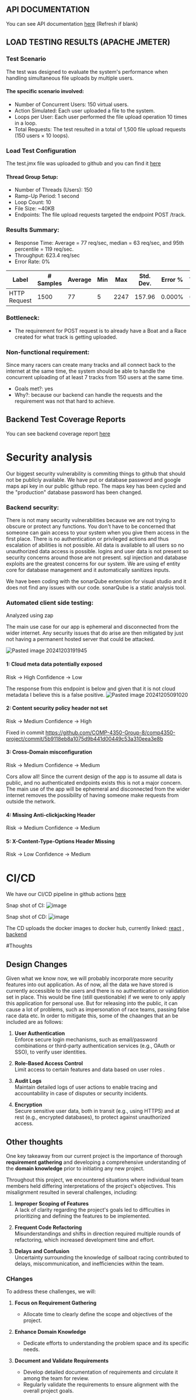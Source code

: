 ## API DOCUMENTATION  
You can see API documentation [here](https://htmlpreview.github.io/?https://github.com/COMP-4350-Group-8/admin/blob/main/sprints/sprint-3/dist/index.html) (Refresh if blank)  
## LOAD TESTING RESULTS (APACHE JMETER)  
### Test Scenario  
The test was designed to evaluate the system's performance when handling simultaneous file uploads by multiple users.  
#### The specific scenario involved:
- Number of Concurrent Users: 150 virtual users.
- Action Simulated: Each user uploaded a file to the system.
- Loops per User: Each user performed the file upload operation 10 times in a loop.
- Total Requests: The test resulted in a total of 1,500 file upload requests (150 users × 10 loops).
  
### Load Test Configuration  
The test.jmx file was uploaded to github and you can find it [here](https://github.com/COMP-4350-Group-8/admin/blob/main/sprints/sprint-3/test.jmx)  
#### Thread Group Setup:
- Number of Threads (Users): 150
- Ramp-Up Period: 1 second
- Loop Count: 10
- File Size: ~40KB
- Endpoints: The file upload requests targeted the endpoint POST /track.

### Results Summary:
- Response Time: Average = 77 req/sec, median = 63 req/sec, and 95th percentile = 119 req/sec.
- Throughput: 623.4 req/sec
- Error Rate: 0%

|Label       |# Samples|Average|Min|Max |Std. Dev.|Error %|Throughput|Received KB/sec|Sent KB/sec|Avg. Bytes|
|------------|---------|-------|---|----|---------|-------|----------|---------------|-----------|----------|
|HTTP Request|1500     |77     |5  |2247|157.96   |0.000% |623.44140 |35234.18       |35226.87   |57872.0   |  

### Bottleneck:
- The requirement for POST request is to already have a Boat and a Race created for what track is getting uploaded.

### Non-functional requirement:
Since many racers can create many tracks and all connect back to the internet at the same time, the system should be able to handle the concurrent uploading of at least 7 tracks from 150 users at the same time.  
- Goals met?: yes
- Why?: because our backend can handle the requests and the requirement was not that hard to achieve.

## Backend Test Coverage Reports

You can see backend coverage report [here](https://htmlpreview.github.io/?https://github.com/COMP-4350-Group-8/admin/blob/main/sprints/sprint-3/coverage-report/index.html)  


# Security analysis

Our biggest security vulnerability is commiting things to github that should not be publicly available. We have put or database password and google maps api key in our public github repo. The maps key has been cycled and the "production" database password has been changed. 

### Backend security:
There is not many security vulnerabilities because we are not trying to obscure or protect any functions. You don't have to be concerned that someone can gain access to your system when you give them access in the first place. There is no authentication or privileged actions and thus escalation of abilities is not possible. All data is available to all users so no unauthorized data access is possible. logins and user data is not present so security concerns around those are not present. sql injection and database exploits are the greatest concerns for our system. We are using ef entity core for database management and it automatically sanitizes inputs.

We have been coding with the sonarQube extension for visual studio and it does not find any issues with our code. sonarQube is a static analysis tool.  
### Automated client side testing:
Analyzed using zap

The main use case for our app is ephemeral and disconnected from the wider internet. Any security issues that do arise are then mitigated by just not having a permanent hosted server that could be attacked.  

![Pasted image 20241203191945](https://github.com/user-attachments/assets/0e42415c-a5ac-4344-b10f-5d820c581a86)

#### 1: Cloud meta data potentially exposed
Risk -> High
Confidence -> Low

The response from this endpoint is below and given that it is not cloud metadata I believe this is a false positive. 
![Pasted image 20241205091020](https://github.com/user-attachments/assets/5cf34669-5de7-40f1-9108-d20d9b95b162)
#### 2: Content security policy header not set 

Risk -> Medium
Confidence -> High

Fixed in commit https://github.com/COMP-4350-Group-8/comp4350-project/commit/5b9118eb8a1075d9b441d00449c53a310eea3e8b
#### 3: Cross-Domain misconfiguration
Risk -> Medium 
Confidence -> Medium

Cors allow all! Since the current design of the app is to assume all data is public, and no authenticated endpoints exists this is not a major concern. The main use of the app will be ephemeral and disconnected from the wider internet removes the possibility of having someone make requests from outside the network. 

#### 4: Missing Anti-clickjacking Header
Risk -> Medium
Confidence -> Medium

#### 5: X-Content-Type-Options Header Missing
Risk -> Low
Confidence -> Medium


# CI/CD

We have our CI/CD pipeline in github actions [here](https://github.com/COMP-4350-Group-8/comp4350-project/actions)  

Snap shot of CI: ![image](https://github.com/user-attachments/assets/e3675398-abd2-4610-99e7-e06214179c2b)

Snap shot of CD: ![image](https://github.com/user-attachments/assets/ba8ebda3-8e22-40b3-b28e-356c1b20fd37)

The CD uploads the docker images to docker hub, currently linked: [react](https://hub.docker.com/repository/docker/owenhny/sailmapper_react/general) , [backend](https://hub.docker.com/repository/docker/owenhny/sailmapper_backend/general) 

#Thoughts

## Design Changes

Given what we know now, we will probably incorporate more security features into out application. As of now, all the data we have stored is currently accessible to the users and there is no authentication or validation set in place. This would be fine (still questionable) if we were to only apply this application for personal use. But for releasing into the public, it can cause a lot of problems, such as impersonation of race teams, passing false race data etc. In order to mitigate this, some of the chaanges that an be included are as follows:
1. **User Authentication**  
   Enforce secure login mechanisms, such as email/password combinations or third-party authentication services (e.g., OAuth or SSO), to verify user identities.

2. **Role-Based Access Control**  
   Limit access to certain features and data based on user roles .

3. **Audit Logs**  
   Maintain detailed logs of user actions to enable tracing and accountability in case of disputes or security incidents.

4. **Encryption**  
   Secure sensitive user data, both in transit (e.g., using HTTPS) and at rest (e.g., encrypted databases), to protect against unauthorized access.

## Other thoughts
One key takeaway from our current project is the importance of thorough **requirement gathering** and developing a comprehensive understanding of the **domain knowledge** prior to initiating any new project.

Throughout this project, we encountered situations where individual team members held differing interpretations of the project's objectives. This misalignment resulted in several challenges, including:

1. **Improper Scoping of Features**  
   A lack of clarity regarding the project's goals led to difficulties in prioritizing and defining the features to be implemented.

2. **Frequent Code Refactoring**  
   Misunderstandings and shifts in direction required multiple rounds of refactoring, which increased development time and effort.

3. **Delays and Confusion**  
   Uncertainty surrounding the knowledge of sailboat racing contributed to delays, miscommunication, and inefficiencies within the team.

### CHanges  

To address these challenges, we will:

1. **Focus on Requirement Gathering**  
   - Allocate time to clearly define the scope and objectives of the project.  

2. **Enhance Domain Knowledge**  
   - Dedicate efforts to understanding the problem space and its specific needs.  

3. **Document and Validate Requirements**  
   - Develop detailed documentation of requirements and circulate it among the team for review.  
   - Regularly validate the requirements to ensure alignment with the overall project goals.
